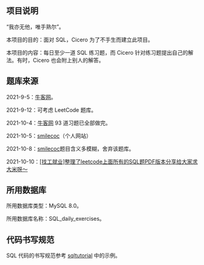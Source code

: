 ## 项目说明

“我亦无他，唯手熟尔”。

本项目的目的：面对 SQL，Cicero 为了不手生而建立此项目。

本项目的内容：每日至少一道 SQL 练习题，而 Cicero 针对练习题提出自己的解法。有时，Cicero 也会附上别人的解答。

## 题库来源

2021-9-5：[牛客网](https://www.nowcoder.com/activity/oj?tab=1)。

2021-9-12：可考虑 LeetCode 题库。

2021-10-4：[牛客网](https://www.nowcoder.com/activity/oj?tab=1) 93 道习题已全部做完。

2021-10-5：[smilecoc](http://smilecoc.vip/2020/04/04/SQL%E9%9D%A2%E8%AF%9544%E9%A2%98/)（个人网站）

2021-10-8：[smilecoc](http://smilecoc.vip/2020/04/04/SQL%E9%9D%A2%E8%AF%9544%E9%A2%98/)题目含义多模糊，舍弃该题库。

2021-10-10：[[找工就业]整理了leetcode上面所有的SQL题PDF版本分享给大家求大米呀～](https://www.1point3acres.com/bbs/thread-474445-1-1.html?__cf_chl_jschl_tk__=pmd_vu7.8yzTi9F5E2QyzTX9tEuhLL8znfhFjEouNHlMSso-1633871294-0-gqNtZGzNAlCjcnBszQil)
## 所用数据库

所用数据库类型：MySQL 8.0。

所用数据库名称：SQL_daily_exercises。

## 代码书写规范

SQL 代码的书写规范参考 [sqltutorial](https://www.sqltutorial.org/) 中的示例。